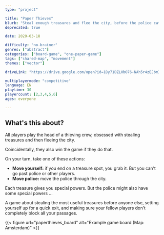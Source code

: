 ```yaml
---
type: "project"

title: "Paper Thieves"
blurb: "Steal enough treasures and flee the city, before the police catches you!"
deprecated: true

date: 2020-03-18

difficulty: "no-brainer"
genres: ["abstract"]
categories: ["board-game", "one-paper-game"]
tags: ["shared-map", "movement"]
themes: ["vector"]

driveLink: "https://drive.google.com/open?id=1Dy71DZLHbO76-NAh5r4zEJbmIUNicY7q"

multiplayermode: "competitive"
language: EN
playtime: 30
playercount: [2,3,4,5,6]
ages: everyone

---
```


## What's this about?

All players play the head of a thieving crew, obsessed with stealing treasures and then fleeing the city.

Coincidentally, they also win the game if they do that.

On your turn, take one of these actions:
* **Move yourself:** if you end on a treasure spot, you grab it. But you can't go past police or other players.</li>
* **Move police:** move the police through the city.

Each treasure gives you special powers. But the police might also have some special powers ...

A game about stealing the most useful treasures before anyone else, setting yourself up for a quick exit, and making sure your fellow players don't completely block all your passages.

{{< figure url="paperthieves_board" alt="Example game board (Map: Amsterdam)" >}}